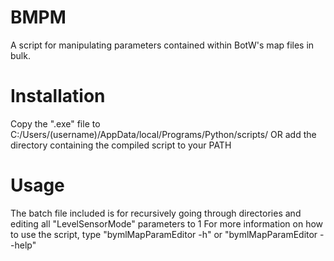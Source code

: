 # BMPM
 A script for manipulating parameters contained within BotW's map files in bulk.

# Installation
 Copy the ".exe" file to C:/Users/(username)/AppData/local/Programs/Python/scripts/ OR add the directory containing the compiled script to your PATH

# Usage
 The batch file included is for recursively going through directories and editing all "LevelSensorMode" parameters to 1
 For more information on how to use the script, type "bymlMapParamEditor -h" or "bymlMapParamEditor --help"
